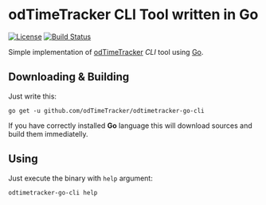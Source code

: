 # odTimeTracker CLI Tool written in Go

[![License](https://img.shields.io/badge/license-MPL-blue.svg)](https://www.mozilla.org/MPL/2.0/) [![Build Status](https://travis-ci.org/ondrejd/odtimetracker-go-cli.svg)](https://travis-ci.org/ondrejd/odtimetracker-go-cli)

Simple implementation of [odTimeTracker](https://github.com/odTimeTracker) *CLI* tool using [Go](https://golang.org).

## Downloading & Building

Just write this:

	go get -u github.com/odTimeTracker/odtimetracker-go-cli

If you have correctly installed **Go** language this will download sources and build them immediatelly.

## Using

Just execute the binary with `help` argument:

	odtimetracker-go-cli help



